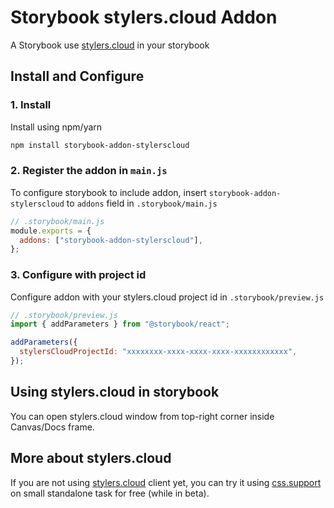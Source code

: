 # Storybook stylers.cloud Addon

A Storybook use [stylers.cloud](https://stylers.cloud) in your storybook

## Install and Configure

### 1. Install

Install using npm/yarn

```sh
npm install storybook-addon-stylerscloud
```

### 2. Register the addon in `main.js`

To configure storybook to include addon, insert `storybook-addon-stylerscloud` to `addons` field in `.storybook/main.js`

```js
// .storybook/main.js
module.exports = {
  addons: ["storybook-addon-stylerscloud"],
};
```

### 3. Configure with project id

Configure addon with your stylers.cloud project id in `.storybook/preview.js`

```js
// .storybook/preview.js
import { addParameters } from "@storybook/react";

addParameters({
  stylersCloudProjectId: "xxxxxxxx-xxxx-xxxx-xxxx-xxxxxxxxxxxx",
});
```

## Using stylers.cloud in storybook

You can open stylers.cloud window from top-right corner inside Canvas/Docs frame.

## More about stylers.cloud

If you are not using [stylers.cloud](https://stylers.cloud) client yet, you can try it using [css.support](http://css.support/) on small standalone task for free (while in beta).
